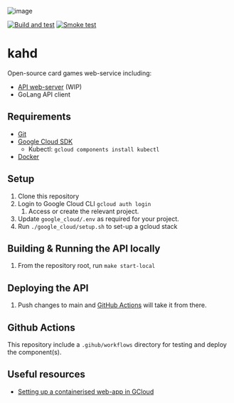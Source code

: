 ![image](https://github.com/user-attachments/assets/72d61069-f0cf-443d-940d-1c5bdeff490f)


[![Build and test](https://github.com/Milesjpool/kahd/actions/workflows/build-and-test.yml/badge.svg?branch=main)](https://github.com/Milesjpool/kahd/actions/workflows/build-and-test.yml)
[![Smoke test](https://github.com/Milesjpool/kahd/actions/workflows/smoke-test.yml/badge.svg)](https://github.com/Milesjpool/kahd/actions/workflows/smoke-test.yml)

# kahd
Open-source card games web-service including:
* [API web-server][Kahd API] (WIP)
* GoLang API client

## Requirements
* [Git]
* [Google Cloud SDK]
  *  Kubectl: `gcloud components install kubectl`
* [Docker]

## Setup
1. Clone this repository
1. Login to Google Cloud CLI `gcloud auth login`
    1.  Access or create the relevant project.
1. Update `google_cloud/.env` as required for your project.
1. Run `./google_cloud/setup.sh` to set-up a gcloud stack

## Building & Running the API locally
1. From the repository root, run `make start-local`

## Deploying the API
1. Push changes to main and [GitHub Actions][GitHub Actions Build] will take it from there.

## Github Actions
This repository include a `.gihub/workflows` directory for testing and deploy the component(s).

## Useful resources
* [Setting up a containerised web-app in GCloud][Containerised web-app tutorial]

[Kahd API]: http://api.kahd.milesjpool.com
[Git]: https://git-scm.com/book/en/v2/Getting-Started-Installing-Git
[Google Cloud SDK]: https://cloud.google.com/sdk/docs/
[Docker]: https://docs.docker.com/install/
[GitHub Actions Build]: https://github.com/Milesjpool/kahd/actions/workflows/build-and-test.yml
[Containerised web-app tutorial]: https://cloud.google.com/kubernetes-engine/docs/tutorials/hello-app
